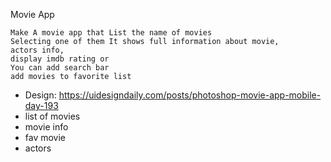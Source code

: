 Movie App

    Make A movie app that List the name of movies
    Selecting one of them It shows full information about movie,
    actors info,
    display imdb rating or
    You can add search bar 
    add movies to favorite list

-   Design: https://uidesigndaily.com/posts/photoshop-movie-app-mobile-day-193
-   list of movies
-   movie info
-   fav movie
-   actors
